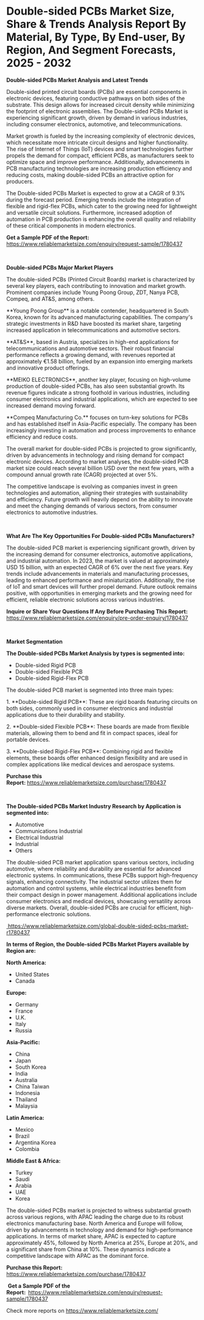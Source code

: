 <p><h1>Double-sided PCBs Market Size, Share & Trends Analysis Report By Material, By Type, By End-user, By Region, And Segment Forecasts, 2025 - 2032</h1></p><p><strong>Double-sided PCBs Market Analysis and Latest Trends</strong></p>
<p><p>Double-sided printed circuit boards (PCBs) are essential components in electronic devices, featuring conductive pathways on both sides of the substrate. This design allows for increased circuit density while minimizing the footprint of electronic assemblies. The Double-sided PCBs Market is experiencing significant growth, driven by demand in various industries, including consumer electronics, automotive, and telecommunications.</p><p>Market growth is fueled by the increasing complexity of electronic devices, which necessitate more intricate circuit designs and higher functionality. The rise of Internet of Things (IoT) devices and smart technologies further propels the demand for compact, efficient PCBs, as manufacturers seek to optimize space and improve performance. Additionally, advancements in PCB manufacturing technologies are increasing production efficiency and reducing costs, making double-sided PCBs an attractive option for producers.</p><p>The Double-sided PCBs Market is expected to grow at a CAGR of 9.3% during the forecast period. Emerging trends include the integration of flexible and rigid-flex PCBs, which cater to the growing need for lightweight and versatile circuit solutions. Furthermore, increased adoption of automation in PCB production is enhancing the overall quality and reliability of these critical components in modern electronics.</p></p>
<p><strong>Get a Sample PDF of the Report:&nbsp;</strong> <a href="https://www.reliablemarketsize.com/enquiry/request-sample/1780437?utm_campaign=2747&utm_medium=2&utm_source=Github&utm_content=ia&utm_term=25032025&utm_id=double-sided-pcbs">https://www.reliablemarketsize.com/enquiry/request-sample/1780437</a></p>
<p>&nbsp;</p>
<p><strong>Double-sided PCBs Major Market Players</strong></p>
<p><p>The double-sided PCBs (Printed Circuit Boards) market is characterized by several key players, each contributing to innovation and market growth. Prominent companies include Young Poong Group, ZDT, Nanya PCB, Compeq, and AT&S, among others. </p><p>**Young Poong Group** is a notable contender, headquartered in South Korea, known for its advanced manufacturing capabilities. The company's strategic investments in R&D have boosted its market share, targeting increased application in telecommunications and automotive sectors. </p><p>**AT&S**, based in Austria, specializes in high-end applications for telecommunications and automotive sectors. Their robust financial performance reflects a growing demand, with revenues reported at approximately €1.58 billion, fueled by an expansion into emerging markets and innovative product offerings.</p><p>**MEIKO ELECTRONICS**, another key player, focusing on high-volume production of double-sided PCBs, has also seen substantial growth. Its revenue figures indicate a strong foothold in various industries, including consumer electronics and industrial applications, which are expected to see increased demand moving forward.</p><p>**Compeq Manufacturing Co.** focuses on turn-key solutions for PCBs and has established itself in Asia-Pacific especially. The company has been increasingly investing in automation and process improvements to enhance efficiency and reduce costs.</p><p>The overall market for double-sided PCBs is projected to grow significantly, driven by advancements in technology and rising demand for compact electronic devices. According to market analyses, the double-sided PCB market size could reach several billion USD over the next few years, with a compound annual growth rate (CAGR) projected at over 5%. </p><p>The competitive landscape is evolving as companies invest in green technologies and automation, aligning their strategies with sustainability and efficiency. Future growth will heavily depend on the ability to innovate and meet the changing demands of various sectors, from consumer electronics to automotive industries.</p></p>
<p>&nbsp;</p>
<p><strong>What Are The Key Opportunities For Double-sided PCBs Manufacturers?</strong></p>
<p><p>The double-sided PCB market is experiencing significant growth, driven by the increasing demand for consumer electronics, automotive applications, and industrial automation. In 2023, the market is valued at approximately USD 15 billion, with an expected CAGR of 6% over the next five years. Key trends include advancements in materials and manufacturing processes, leading to enhanced performance and miniaturization. Additionally, the rise of IoT and smart devices will further propel demand. Future outlook remains positive, with opportunities in emerging markets and the growing need for efficient, reliable electronic solutions across various industries.</p></p>
<p><strong>Inquire or Share Your Questions If Any Before Purchasing This Report:</strong> <a href="https://www.reliablemarketsize.com/enquiry/pre-order-enquiry/1780437?utm_campaign=2747&utm_medium=2&utm_source=Github&utm_content=ia&utm_term=25032025&utm_id=double-sided-pcbs">https://www.reliablemarketsize.com/enquiry/pre-order-enquiry/1780437</a></p>
<p>&nbsp;</p>
<p><strong>Market Segmentation</strong></p>
<p><strong>The Double-sided PCBs Market Analysis by types is segmented into:</strong></p>
<p><ul><li>Double-sided Rigid PCB</li><li>Double-sided Flexible PCB</li><li>Double-sided Rigid-Flex PCB</li></ul></p>
<p><p>The double-sided PCB market is segmented into three main types: </p><p>1. **Double-sided Rigid PCB**: These are rigid boards featuring circuits on both sides, commonly used in consumer electronics and industrial applications due to their durability and stability. </p><p>2. **Double-sided Flexible PCB**: These boards are made from flexible materials, allowing them to bend and fit in compact spaces, ideal for portable devices. </p><p>3. **Double-sided Rigid-Flex PCB**: Combining rigid and flexible elements, these boards offer enhanced design flexibility and are used in complex applications like medical devices and aerospace systems.</p></p>
<p><strong>Purchase this Report:&nbsp;</strong><a href="https://www.reliablemarketsize.com/purchase/1780437?utm_campaign=2747&utm_medium=2&utm_source=Github&utm_content=ia&utm_term=25032025&utm_id=double-sided-pcbs">https://www.reliablemarketsize.com/purchase/1780437</a></p>
<p>&nbsp;</p>
<p><strong>The Double-sided PCBs Market Industry Research by Application is segmented into:</strong></p>
<p><ul><li>Automotive</li><li>Communications Industrial</li><li>Electrical Industrial</li><li>Industrial</li><li>Others</li></ul></p>
<p><p>The double-sided PCB market application spans various sectors, including automotive, where reliability and durability are essential for advanced electronic systems. In communications, these PCBs support high-frequency signals, enhancing connectivity. The industrial sector utilizes them for automation and control systems, while electrical industries benefit from their compact design in power management. Additional applications include consumer electronics and medical devices, showcasing versatility across diverse markets. Overall, double-sided PCBs are crucial for efficient, high-performance electronic solutions.</p></p>
<p><a href="https://www.reliablemarketsize.com/global-double-sided-pcbs-market-r1780437?utm_campaign=2747&utm_medium=2&utm_source=Github&utm_content=ia&utm_term=25032025&utm_id=double-sided-pcbs">&nbsp;https://www.reliablemarketsize.com/global-double-sided-pcbs-market-r1780437</a></p>
<p><strong>In terms of Region, the Double-sided PCBs Market Players available by Region are:</strong></p>
<p>
    <p> <strong> North America: </strong>
        <ul>
            <li>United States</li>
            <li>Canada</li>
        </ul>
        </p> 
    <p> <strong> Europe: </strong>
        <ul>
            <li>Germany</li>
            <li>France</li>
            <li>U.K.</li>
            <li>Italy</li>
            <li>Russia</li>
        </ul>
        </p> 
    <p> <strong> Asia-Pacific: </strong>
        <ul>
            <li>China</li>
            <li>Japan</li>
            <li>South Korea</li>
            <li>India</li>
            <li>Australia</li>
            <li>China Taiwan</li>
            <li>Indonesia</li>
            <li>Thailand</li>
            <li>Malaysia</li>
        </ul>
        </p> 
    <p> <strong> Latin America: </strong>
        <ul>
            <li>Mexico</li>
            <li>Brazil</li>
            <li>Argentina Korea</li>
            <li>Colombia</li>
        </ul>
        </p> 
    <p> <strong> Middle East & Africa: </strong>
        <ul>
            <li>Turkey</li>
            <li>Saudi</li>
            <li>Arabia</li>
            <li>UAE</li>
            <li>Korea</li>
        </ul>
    </p>
    </p>
<p><p>The double-sided PCBs market is projected to witness substantial growth across various regions, with APAC leading the charge due to its robust electronics manufacturing base. North America and Europe will follow, driven by advancements in technology and demand for high-performance applications. In terms of market share, APAC is expected to capture approximately 45%, followed by North America at 25%, Europe at 20%, and a significant share from China at 10%. These dynamics indicate a competitive landscape with APAC as the dominant force.</p></p>
<p><strong>Purchase this Report: </strong><a href="https://www.reliablemarketsize.com/purchase/1780437?utm_campaign=2747&utm_medium=2&utm_source=Github&utm_content=ia&utm_term=25032025&utm_id=double-sided-pcbs">https://www.reliablemarketsize.com/purchase/1780437</a></p>
<p>&nbsp;<strong>Get a Sample PDF of the Report:&nbsp;&nbsp;</strong><a href="https://www.reliablemarketsize.com/enquiry/request-sample/1780437?utm_campaign=2747&utm_medium=2&utm_source=Github&utm_content=ia&utm_term=25032025&utm_id=double-sided-pcbs">https://www.reliablemarketsize.com/enquiry/request-sample/1780437</a></p>
<p><strong></strong></p>
<p>Check more reports on <a href="https://www.reliablemarketsize.com/?utm_campaign=2747&utm_medium=2&utm_source=Github&utm_content=ia&utm_term=25032025&utm_id=double-sided-pcbs">https://www.reliablemarketsize.com/</a></p>